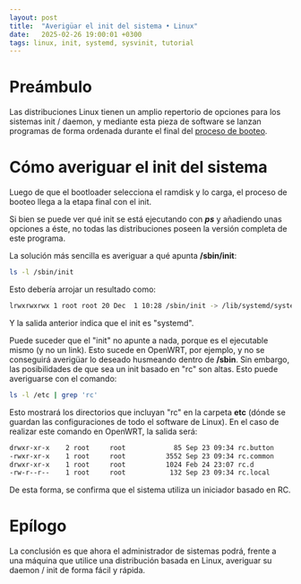 ```yaml
---
layout: post
title:  "Averigüar el init del sistema • Linux"
date:   2025-02-26 19:00:01 +0300
tags: linux, init, systemd, sysvinit, tutorial
---
```


# Preámbulo

Las distribuciones Linux tienen un amplio repertorio de opciones para los sistemas init / daemon, y mediante esta pieza de software se lanzan programas de forma ordenada durante el final del [proceso de booteo](#).

# Cómo averiguar el init del sistema

Luego de que el bootloader selecciona el ramdisk y lo carga, el proceso de booteo llega a la etapa final con el init.

Si bien se puede ver qué init se está ejecutando con ***ps*** y añadiendo unas opciones a éste, no todas las distribuciones poseen la versión completa de este programa.

La solución más sencilla es averiguar a qué apunta **/sbin/init**:

```bash
ls -l /sbin/init
```

Esto debería arrojar un resultado como:

```bash
lrwxrwxrwx 1 root root 20 Dec  1 10:28 /sbin/init -> /lib/systemd/systemd
```

Y la salida anterior indica que el init es "systemd".

Puede suceder que el "init" no apunte a nada, porque es el ejecutable mismo (y no un link). Esto sucede en OpenWRT, por ejemplo, y no se conseguirá averigüar lo deseado husmeando dentro de **/sbin**.
Sin embargo, las posibilidades de que sea un init basado en "rc" son altas. Esto puede averiguarse con el comando:

```bash
ls -l /etc | grep 'rc'
```

Esto mostrará los directorios que incluyan "rc" en la carpeta **etc** (dónde se guardan las configuraciones de todo el software de Linux). En el caso de realizar este comando en OpenWRT, la salida será:

```bash
drwxr-xr-x    2 root     root            85 Sep 23 09:34 rc.button
-rwxr-xr-x    1 root     root          3552 Sep 23 09:34 rc.common
drwxr-xr-x    1 root     root          1024 Feb 24 23:07 rc.d
-rw-r--r--    1 root     root           132 Sep 23 09:34 rc.local
```

De esta forma, se confirma que el sistema utiliza un iniciador basado en RC.

# Epílogo

La conclusión es que ahora el administrador de sistemas podrá, frente a una máquina que utilice una distribución basada en Linux, averiguar su daemon / init de forma fácil y rápida.